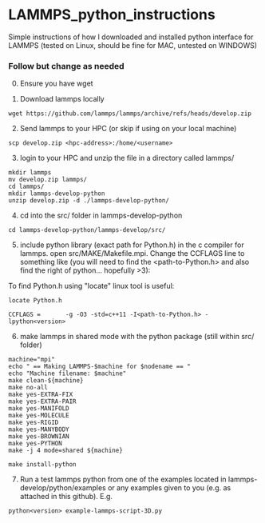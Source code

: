 # LAMMPS_python_instructions
Simple instructions of how I downloaded and installed python interface for LAMMPS (tested on Linux, should be fine for MAC, untested on WINDOWS)

### Follow but change as needed

0. Ensure you have wget

1. Download lammps locally
```
wget https://github.com/lammps/lammps/archive/refs/heads/develop.zip
```
2. Send lammps to your HPC (or skip if using on your local machine)
```
scp develop.zip <hpc-address>:/home/<username>
```
3. login to your HPC and unzip the file in a directory called lammps/
```
mkdir lammps
mv develop.zip lammps/
cd lammps/
mkdir lammps-develop-python
unzip develop.zip -d ./lammps-develop-python/
```
4. cd into the src/ folder in lammps-develop-python
```
cd lammps-develop-python/lammps-develop/src/
```
5. include python library (exact path for Python.h) in the c compiler for lammps. open src/MAKE/Makefile.mpi. Change the CCFLAGS line to something like (you will need to find the <path-to-Python.h> and also find the right <version> of python... hopefully >3):

To find Python.h using "locate" linux tool is useful:
```
locate Python.h
```

```
CCFLAGS =       -g -O3 -std=c++11 -I<path-to-Python.h> -lpython<version>
```
6. make lammps in shared mode with the python package (still within src/ folder)
```
machine="mpi" 
echo " == Making LAMMPS-$machine for $nodename == "                                                                                                                                                                
echo "Machine filename: $machine"                                                                                                                                                                                  
make clean-${machine} 
make no-all                                                                                                                                                                                                        
make yes-EXTRA-FIX                                                                                                                                                                                                 
make yes-EXTRA-PAIR                                                                                                                                                                                                
make yes-MANIFOLD                                                                                                                                                                                                  
make yes-MOLECULE                                                                                                                                                                                                  
make yes-RIGID                                                                                                                                                                                                     
make yes-MANYBODY                                                                                                                                                                                                  
make yes-BROWNIAN                                                                                                                                                                                                  
make yes-PYTHON
make -j 4 mode=shared ${machine}                                                   
                                                                                                                                             
make install-python
```
7. Run a test lammps python from one of the examples located in lammps-develop/python/examples or any examples given to you (e.g. as attached in this github). E.g.
```
python<version> example-lammps-script-3D.py
```

